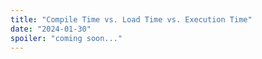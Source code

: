 ```yaml
---
title: "Compile Time vs. Load Time vs. Execution Time"
date: "2024-01-30"
spoiler: "coming soon..."
---
```

